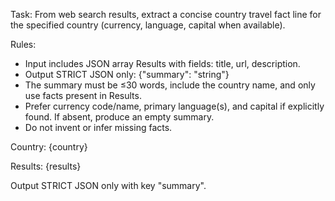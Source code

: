Task: From web search results, extract a concise country travel fact line for the specified country (currency, language, capital when available).

Rules:
- Input includes JSON array Results with fields: title, url, description.
- Output STRICT JSON only:
  {"summary": "string"}
- The summary must be ≤30 words, include the country name, and only use facts present in Results.
- Prefer currency code/name, primary language(s), and capital if explicitly found. If absent, produce an empty summary.
- Do not invent or infer missing facts.

Country: {country}

Results:
{results}

Output STRICT JSON only with key "summary".


